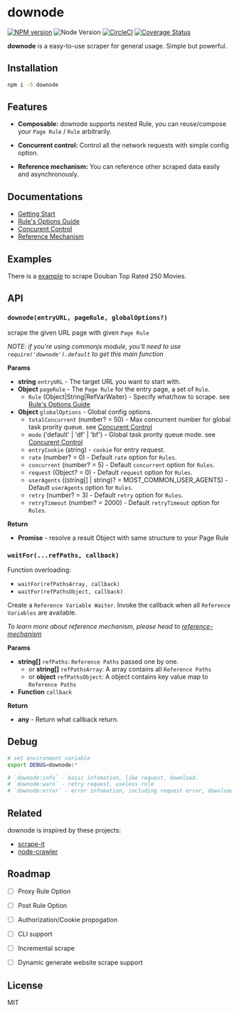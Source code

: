 # downode

[![NPM version](https://img.shields.io/npm/v/downode.svg?style=flat-square)](https://npmjs.com/package/downode) ![Node Version](https://img.shields.io/badge/node-7.6.0+-brightgreen.svg?style=flat-square) [![CircleCI](https://img.shields.io/circleci/token/7f386e510229d21208ec6b8443fb73f4ad595982/project/github/ceoimon/downode/master.svg?style=flat-square)](https://circleci.com/gh/ceoimon/downode) [![Coverage Status](https://coveralls.io/repos/github/ceoimon/downode/badge.svg?branch=master&style=flat-square)](https://coveralls.io/github/ceoimon/downode?branch=master)

**downode** is a easy-to-use scraper for general usage. Simple but powerful.


## Installation

```bash
npm i -S downode
```


## Features

- **Composable:** downode supports nested Rule, you can reuse/compose your `Page Rule` / `Rule` arbitrarily.

- **Concurrent control:** Control all the network requests with simple config option.

- **Reference mechanism:** You can reference other scraped data easily and asynchronously.


## Documentations

- [Getting Start](./docs/quick-start.md)
- [Rule's Options Guide](./docs/options-guide.md)
- [Concurent Control](./docs/concurrent-control.md)
- [Reference Mechanism](./docs/reference-mechanism.md)


## Examples

There is a [example](./examples/douban-top-rated-250-movies.js) to scrape Douban Top Rated 250 Movies.

## API

### `downode(entryURL, pageRule, globalOptions?)`

scrape the given URL page with given `Page Rule`

*NOTE: if you're using commonjs module, you'll need to use `require('downode').default` to get this main function*

**Params**

- **string** `entryURL` - The target URL you want to start with.
- **Object** `pageRule` - The `Page Rule` for the entry page, a set of `Rule`.
	- `Rule` (Object|String|RefVarWaiter) - Specify what/how to scrape. see [Rule's Options Guide](./docs/options-guide.md)
- **Object** `globalOptions` - Global config options. 
	- `totalConcurrent` (number? = 50) - Max concurrent number for global task prority queue. see [Concurent Control](./docs/concurrent-control.md)
	- `mode` ('default' | 'df' | 'bf') - Global task prority queue mode. see [Concurent Control](./docs/concurrent-control.md)
	- `entryCookie` (string) - `cookie` for entry request.
	- `rate` (number? = 0) - Default `rate` option for `Rules`.
	- `concurrent` (number? = 5) - Default `concurrent` option for `Rules`.
	- `request` (Object? = 0) - Default `request` option for `Rules`.
	- `userAgents` ((string[] | string)? = MOST_COMMON_USER_AGENTS) - Default `userAgents` option for `Rules`.
	- `retry` (number? = 3) - Default `retry` option for `Rules`.
	- `retryTimeout` (number? = 2000) - Default `retryTimeout` option for `Rules`.
	
**Return**

- **Promise** - resolve a result Object with same structure to your Page Rule


### `waitFor(...refPaths, callback)`

Function overloading: 
- `waitFor(refPathsArray, callback)`
- `waitFor(refPathsObject, callback)`

Create a `Reference Variable Waiter`. Invoke the callback when all `Reference Variables` are available.

*To learn more about reference mechanism, please head to [reference-mechanism](./docs/reference-mechanism.md)*

**Params**

- **string[]** `refPaths`: `Reference Paths` passed one by one.
	- or **string[]** `refPathsArray`: A array contains all `Reference Paths`
	- or **object** `refPathsObject`: A object contains key value map to `Reference Paths`
- **Function** `callback`

**Return**

- **any** - Return what callback return.

## Debug

```bash
# set environment variable
export DEBUG=downode:*

# `downode:info` - basic infomation, like request, download.
# `downode:warn` - retry request, useless rule
# `downode:error` - error infomation, including request error, download error etc.
```

## Related

downode is inspired by these projects:

- [scrape-it](https://github.com/IonicaBizau/scrape-it)
- [node-crawler](https://github.com/bda-research/node-crawler)


## Roadmap

- [ ] Proxy Rule Option
- [ ] Post Rule Option
- [ ] Authorization/Cookie propogation
- [ ] CLI support
- [ ] Incremental scrape
- [ ] Dynamic generate website scrape support


## License

MIT
